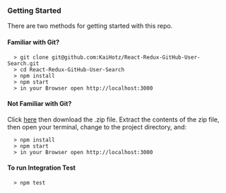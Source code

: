 ### Getting Started

There are two methods for getting started with this repo.

#### Familiar with Git?

```
  > git clone git@github.com:KaiHotz/React-Redux-GitHub-User-Search.git
  > cd React-Redux-GitHub-User-Search
  > npm install
  > npm start
  > in your Browser open http://localhost:3000
```

#### Not Familiar with Git?
Click [here](https://github.com/KaiHotz/React-Redux-GitHub-User-Search.git) then download the .zip file.  Extract the contents of the zip file, then open your terminal, change to the project directory, and:

```
  > npm install
  > npm start
  > in your Browser open http://localhost:3000
```

#### To run Integration Test
```
  > npm test
